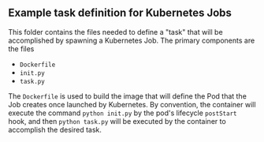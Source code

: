 Example task definition for Kubernetes Jobs
-------------------------------------------

This folder contains the files needed to define a "task" that will be accomplished by spawning a Kubernetes Job. The primary components are the files

* `Dockerfile`
* `init.py`
* `task.py`

The `Dockerfile` is used to build the image that will define the Pod that the Job creates once launched by Kubernetes. By convention, the container will execute the command `python init.py` by the pod's lifecycle `postStart` hook, and then `python task.py` will be executed by the container to accomplish the desired task.

